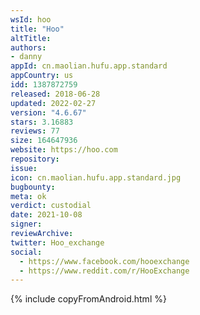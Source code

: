 ```yaml
---
wsId: hoo
title: "Hoo"
altTitle: 
authors:
- danny
appId: cn.maolian.hufu.app.standard
appCountry: us
idd: 1387872759
released: 2018-06-28
updated: 2022-02-27
version: "4.6.67"
stars: 3.16883
reviews: 77
size: 164647936
website: https://hoo.com
repository: 
issue: 
icon: cn.maolian.hufu.app.standard.jpg
bugbounty: 
meta: ok
verdict: custodial
date: 2021-10-08
signer: 
reviewArchive:
twitter: Hoo_exchange
social:
  - https://www.facebook.com/hooexchange
  - https://www.reddit.com/r/HooExchange
---
```


{% include copyFromAndroid.html %}
